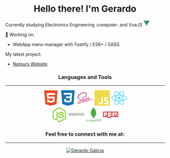 <h1 align="center">Hello there! I'm Gerardo</h1>


<p>Currently studying Electronics Engineering :computer: and VueJS <img src="https://raw.githubusercontent.com/devicons/devicon/master/icons/vuejs/vuejs-original.svg" alt="VUEJS" width="20" height="20" /></p>




👷 Working on: 
  - WebApp menu manager with Fastify / ES6+ / SASS.




My latest project:
  - [Natours Website](https://natours-gerard.herokuapp.com/)

<h3 align="center"> Languages and Tools </h3>

___

<div align="center">
  <img src="https://raw.githubusercontent.com/devicons/devicon/master/icons/html5/html5-plain.svg" alt="HTML5" width="50" height="50" />
  <img src="https://raw.githubusercontent.com/devicons/devicon/master/icons/css3/css3-plain.svg" alt="CSS3" width="50" height="50" />
  <img src="https://raw.githubusercontent.com/devicons/devicon/master/icons/sass/sass-original.svg" alt="SASS" width="50" height="50" />
  <img src="https://raw.githubusercontent.com/devicons/devicon/master/icons/javascript/javascript-plain.svg" alt="JS" width="50" height="50" />
  <img src="https://raw.githubusercontent.com/devicons/devicon/master/icons/react/react-original.svg" alt="React" width="50" height="50" />
</div>

<div align="center">
  <img src="https://raw.githubusercontent.com/devicons/devicon/master/icons/nodejs/nodejs-plain.svg" alt="NODEJS" width="50" height="50" />
  <img src="https://raw.githubusercontent.com/devicons/devicon/master/icons/express/express-original-wordmark.svg" alt="EXPRESS" width="50" height="50" />
  <img src="https://raw.githubusercontent.com/devicons/devicon/master/icons/mongodb/mongodb-plain-wordmark.svg" alt="MONGODB" width="50" height="50" />
  <img src="https://raw.githubusercontent.com/devicons/devicon/master/icons/npm/npm-original-wordmark.svg" alt="NPM" width="50" height="50" />
</div>

<h3 align="center"> Feel free to connect with me at: </h3>

___

<div align="center"> <a href="https://www.linkedin.com/in/gerardogalicia/" target="blank"><img align="center" src="https://raw.githubusercontent.com/rahuldkjain/github-profile-readme-generator/master/src/images/icons/Social/linked-in-alt.svg" alt="Gerardo Galicia" height="30" width="40"></a></div>

<!--
Github stats
<p>&nbsp;<img align="center" src="https://github-readme-stats.vercel.app/api?username=gerardgal&show_icons=true&locale=en" alt="gerardgal" /></p>
-->
